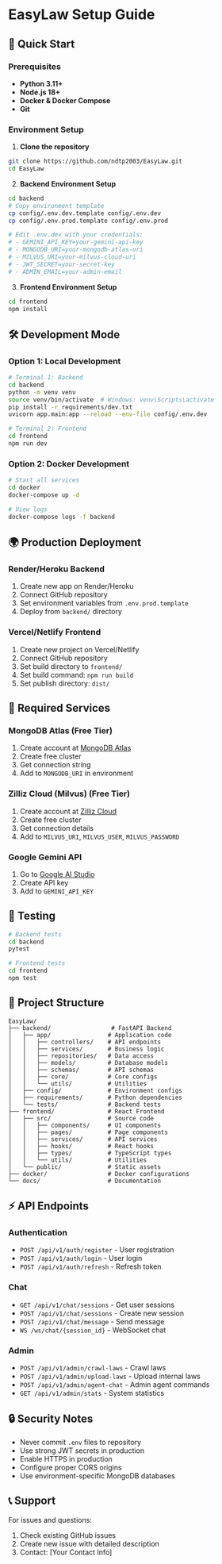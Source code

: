 # EasyLaw Setup Guide

## 🚀 Quick Start

### Prerequisites
- **Python 3.11+**
- **Node.js 18+** 
- **Docker & Docker Compose**
- **Git**

### Environment Setup

1. **Clone the repository**
```bash
git clone https://github.com/ndtp2003/EasyLaw.git
cd EasyLaw
```

2. **Backend Environment Setup**
```bash
cd backend
# Copy environment template
cp config/.env.dev.template config/.env.dev
cp config/.env.prod.template config/.env.prod

# Edit .env.dev with your credentials:
# - GEMINI_API_KEY=your-gemini-api-key
# - MONGODB_URI=your-mongodb-atlas-uri
# - MILVUS_URI=your-milvus-cloud-uri
# - JWT_SECRET=your-secret-key
# - ADMIN_EMAIL=your-admin-email
```

3. **Frontend Environment Setup**
```bash
cd frontend
npm install
```

## 🛠️ Development Mode

### Option 1: Local Development
```bash
# Terminal 1: Backend
cd backend
python -m venv venv
source venv/bin/activate  # Windows: venv\Scripts\activate
pip install -r requirements/dev.txt
uvicorn app.main:app --reload --env-file config/.env.dev

# Terminal 2: Frontend  
cd frontend
npm run dev
```

### Option 2: Docker Development
```bash
# Start all services
cd docker
docker-compose up -d

# View logs
docker-compose logs -f backend
```

## 🌍 Production Deployment

### Render/Heroku Backend
1. Create new app on Render/Heroku
2. Connect GitHub repository
3. Set environment variables from `.env.prod.template`
4. Deploy from `backend/` directory

### Vercel/Netlify Frontend
1. Create new project on Vercel/Netlify
2. Connect GitHub repository
3. Set build directory to `frontend/`
4. Set build command: `npm run build`
5. Set publish directory: `dist/`

## 🔧 Required Services

### MongoDB Atlas (Free Tier)
1. Create account at [MongoDB Atlas](https://cloud.mongodb.com)
2. Create free cluster
3. Get connection string
4. Add to `MONGODB_URI` in environment

### Zilliz Cloud (Milvus) (Free Tier)
1. Create account at [Zilliz Cloud](https://cloud.zilliz.com)
2. Create free cluster
3. Get connection details
4. Add to `MILVUS_URI`, `MILVUS_USER`, `MILVUS_PASSWORD`

### Google Gemini API
1. Go to [Google AI Studio](https://makersuite.google.com/app/apikey)
2. Create API key
3. Add to `GEMINI_API_KEY`

## 🧪 Testing

```bash
# Backend tests
cd backend
pytest

# Frontend tests  
cd frontend
npm test
```

## 📁 Project Structure

```
EasyLaw/
├── backend/                 # FastAPI Backend
│   ├── app/                # Application code
│   │   ├── controllers/    # API endpoints
│   │   ├── services/       # Business logic
│   │   ├── repositories/   # Data access
│   │   ├── models/         # Database models
│   │   ├── schemas/        # API schemas
│   │   ├── core/           # Core configs
│   │   └── utils/          # Utilities
│   ├── config/             # Environment configs
│   ├── requirements/       # Python dependencies
│   └── tests/              # Backend tests
├── frontend/               # React Frontend
│   ├── src/                # Source code
│   │   ├── components/     # UI components
│   │   ├── pages/          # Page components
│   │   ├── services/       # API services
│   │   ├── hooks/          # React hooks
│   │   ├── types/          # TypeScript types
│   │   └── utils/          # Utilities
│   └── public/             # Static assets
├── docker/                 # Docker configurations
└── docs/                   # Documentation
```

## ⚡ API Endpoints

### Authentication
- `POST /api/v1/auth/register` - User registration
- `POST /api/v1/auth/login` - User login
- `POST /api/v1/auth/refresh` - Refresh token

### Chat
- `GET /api/v1/chat/sessions` - Get user sessions
- `POST /api/v1/chat/sessions` - Create new session
- `POST /api/v1/chat/message` - Send message
- `WS /ws/chat/{session_id}` - WebSocket chat

### Admin
- `POST /api/v1/admin/crawl-laws` - Crawl laws
- `POST /api/v1/admin/upload-laws` - Upload internal laws
- `POST /api/v1/admin/agent-chat` - Admin agent commands
- `GET /api/v1/admin/stats` - System statistics

## 🔒 Security Notes

- Never commit `.env` files to repository
- Use strong JWT secrets in production
- Enable HTTPS in production
- Configure proper CORS origins
- Use environment-specific MongoDB databases

## 📞 Support

For issues and questions:
1. Check existing GitHub issues
2. Create new issue with detailed description
3. Contact: [Your Contact Info]
